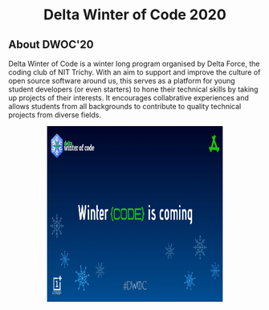 <h1 align="center"> Delta Winter of Code 2020</h1>

<h2> About DWOC'20 </h2>
Delta Winter of Code is a winter long program organised by Delta Force, the coding club of NIT Trichy. With an aim to support and improve the culture of open source software around us, this serves as a platform for young student developers (or even starters) to hone their technical skills by taking up projects of their interests. It encourages collabrative experiences and allows students from all backgrounds to contribute to quality technical projects from diverse fields.
<p align="center">
  <a href="https://dwoc.io/">
    <img src="./dwoc.jpeg" alt="Logo" width="350" height="350"/>
  </a>
</p>
